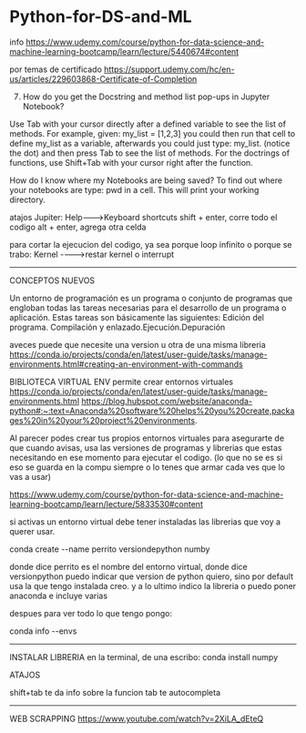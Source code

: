 # Python-for-DS-and-ML

info https://www.udemy.com/course/python-for-data-science-and-machine-learning-bootcamp/learn/lecture/5440674#content

por temas de certificado https://support.udemy.com/hc/en-us/articles/229603868-Certificate-of-Completion

7. How do you get the Docstring and method list pop-ups in Jupyter Notebook?

Use Tab with your cursor directly after a defined variable to see the list of methods. For example, given: my_list = [1,2,3] you could then run that cell to define my_list as a variable, afterwards you could just type: my_list. (notice the dot) and then press Tab to see the list of methods. For the doctrings of functions, use Shift+Tab with your cursor right after the function.

How do I know where my Notebooks are being saved?
To find out where your notebooks are type: pwd in a cell. This will print your working directory.


atajos Jupiter: Help--->Keyboard shortcuts
 shift + enter, corre todo el codigo
 alt + enter, agrega otra celda
 
para cortar la ejecucion del codigo, ya sea porque loop infinito o porque se trabo: Kernel ---->restar kernel o interrupt


--------------------------------------------------------------------------------
CONCEPTOS NUEVOS

Un entorno de programación es un programa o conjunto de programas que engloban todas las tareas necesarias para el desarrollo de un programa o aplicación. Estas tareas son básicamente las siguientes: Edición del programa. Compilación y enlazado.Ejecución.Depuración


aveces puede que necesite una version u otra de una misma libreria https://conda.io/projects/conda/en/latest/user-guide/tasks/manage-environments.html#creating-an-environment-with-commands 

BIBLIOTECA VIRTUAL ENV permite crear entornos virtuales https://conda.io/projects/conda/en/latest/user-guide/tasks/manage-environments.html
https://blog.hubspot.com/website/anaconda-python#:~:text=Anaconda%20software%20helps%20you%20create,packages%20in%20your%20project%20environments.


Al parecer podes crear tus propios entornos virtuales para asegurarte de que cuando avisas, usa las versiones de programas y librerias que estas necesitando en ese momento para ejecutar el codigo. (lo que no se es si eso se guarda en la compu siempre o lo tenes que armar cada ves que lo vas a usar)

https://www.udemy.com/course/python-for-data-science-and-machine-learning-bootcamp/learn/lecture/5833530#content

si activas un entorno virtual debe tener instaladas las librerias que voy a querer usar. 

  conda create --name perrito versiondepython numby
  
 donde dice perrito es el nombre del entorno virtual, donde dice versionpython puedo indicar que version de python quiero, sino por default usa la que tengo instalada creo. y a lo ultimo indico la libreria o puedo poner anaconda e incluye varias 
 
 despues para ver todo lo que tengo pongo:
 
  conda info --envs
  
 ----------------------------------------------------------------------------------

INSTALAR LIBRERIA
en la terminal, de una escribo:
 conda install numpy
 
 
 
 
 ATAJOS
 
 shift+tab te da info sobre la funcion
 tab te autocompleta


------------------------------------
WEB SCRAPPING 
https://www.youtube.com/watch?v=2XiLA_dEteQ 
